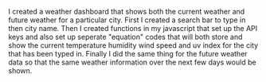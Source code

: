 I created a weather dashboard that shows both the current weather and future weather for a particular city.  First I created a search bar to type in then city name.  Then I created functions in my javascript that set up the API keys and also set up seperate "equation" codes that will both store and show the current temperature humidity wind speed and uv index for the city that has been typed in.  Finally I did the same thing for the future weather data so that the same weather information over the next few days would be shown.  
